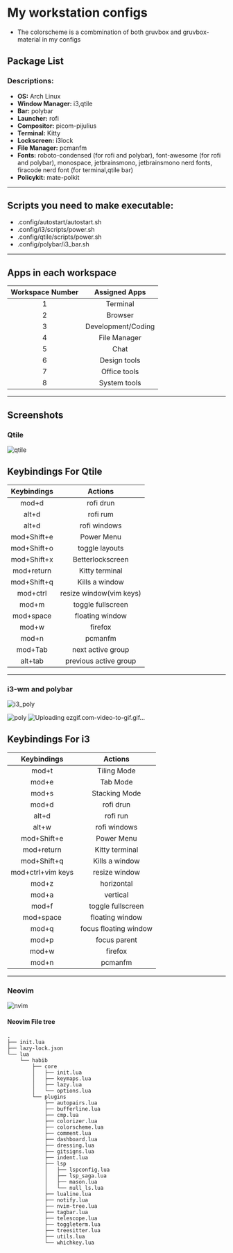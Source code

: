 # My workstation configs

- The colorscheme is a combmination of both gruvbox and gruvbox-material in my configs

## Package List

### **Descriptions:**

- **OS:** Arch Linux
- **Window Manager:** i3,qtile
- **Bar:** polybar
- **Launcher:** rofi
- **Compositor:** picom-pijulius
- **Terminal:** Kitty
- **Lockscreen:** i3lock
- **File Manager:** pcmanfm
- **Fonts:** roboto-condensed (for rofi and polybar), font-awesome (for rofi and polybar), monospace, jetbrainsmono, jetbrainsmono nerd fonts, firacode nerd font (for terminal,qtile bar)
- **Policykit:** mate-polkit

---

## Scripts you need to make executable:

- .config/autostart/autostart.sh
- .config/i3/scripts/power.sh
- .config/qtile/scripts/power.sh
- .config/polybar/i3_bar.sh

---

## Apps in each workspace

| Workspace Number |   Assigned Apps    |
| :--------------: | :----------------: |
|        1         |      Terminal      |
|        2         |      Browser       |
|        3         | Development/Coding |
|        4         |    File Manager    |
|        5         |        Chat        |
|        6         |    Design tools    |
|        7         |    Office tools    |
|        8         |    System tools    |

---

## Screenshots

### Qtile

![qtile](https://github.com/bibjaw99/workstation/blob/master/screenshots/qtile.png?raw=true)

## Keybindings For Qtile

| Keybindings |         Actions         |
| :---------: | :---------------------: |
|    mod+d    |        rofi drun        |
|    alt+d    |        rofi rum         |
|    alt+d    |      rofi windows       |
| mod+Shift+e |       Power Menu        |
| mod+Shift+o |     toggle layouts      |
| mod+Shift+x |    Betterlockscreen     |
| mod+return  |     Kitty terminal      |
| mod+Shift+q |     Kills a window      |
|  mod+ctrl   | resize window(vim keys) |
|    mod+m    |    toggle fullscreen    |
|  mod+space  |     floating window     |
|    mod+w    |         firefox         |
|    mod+n    |         pcmanfm         |
|   mod+Tab   |    next active group    |
|   alt+tab   |  previous active group  |

---

### i3-wm and polybar

![i3_poly](https://github.com/bibjaw99/workstation/blob/master/screenshots/i3.png?raw=true)

![poly](https://github.com/bibjaw99/workstation/blob/master/screenshots/polybar.png?raw=true)
![Uploading ezgif.com-video-to-gif.gif…]()

## Keybindings For i3

|    Keybindings    |        Actions        |
| :---------------: | :-------------------: |
|       mod+t       |      Tiling Mode      |
|       mod+e       |       Tab Mode        |
|       mod+s       |     Stacking Mode     |
|       mod+d       |       rofi drun       |
|       alt+d       |       rofi run        |
|       alt+w       |     rofi windows      |
|    mod+Shift+e    |      Power Menu       |
|    mod+return     |    Kitty terminal     |
|    mod+Shift+q    |    Kills a window     |
| mod+ctrl+vim keys |     resize window     |
|       mod+z       |      horizontal       |
|       mod+a       |       vertical        |
|       mod+f       |   toggle fullscreen   |
|     mod+space     |    floating window    |
|       mod+q       | focus floating window |
|       mod+p       |     focus parent      |
|       mod+w       |        firefox        |
|       mod+n       |        pcmanfm        |

---

### Neovim

![nvim](https://github.com/bibjaw99/workstation/blob/master/screenshots/codex.png?raw=true)

#### Neovim File tree

```
.
├── init.lua
├── lazy-lock.json
└── lua
    └── habib
        ├── core
        │   ├── init.lua
        │   ├── keymaps.lua
        │   ├── lazy.lua
        │   └── options.lua
        └── plugins
            ├── autopairs.lua
            ├── bufferline.lua
            ├── cmp.lua
            ├── colorizer.lua
            ├── colorscheme.lua
            ├── comment.lua
            ├── dashboard.lua
            ├── dressing.lua
            ├── gitsigns.lua
            ├── indent.lua
            ├── lsp
            │   ├── lspconfig.lua
            │   ├── lsp_saga.lua
            │   ├── mason.lua
            │   └── null_ls.lua
            ├── lualine.lua
            ├── notify.lua
            ├── nvim-tree.lua
            ├── tagbar.lua
            ├── telescope.lua
            ├── toggleterm.lua
            ├── treesitter.lua
            ├── utils.lua
            └── whichkey.lua

```
